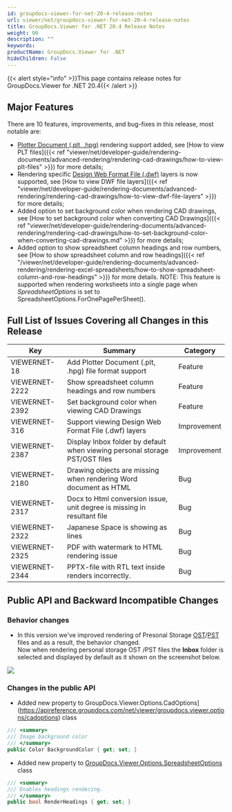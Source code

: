 ```yaml
---
id: groupdocs-viewer-for-net-20-4-release-notes
url: viewer/net/groupdocs-viewer-for-net-20-4-release-notes
title: GroupDocs.Viewer for .NET 20.4 Release Notes
weight: 90
description: ""
keywords: 
productName: GroupDocs.Viewer for .NET
hideChildren: False
---
```

{{< alert style="info" >}}This page contains release notes for GroupDocs.Viewer for .NET 20.4{{< /alert >}}

## Major Features

There are 10 features, improvements, and bug-fixes in this release, most notable are:

* [Plotter Document (.plt, .hpg)](https://docs.fileformat.com/cad/plt/) rendering support added, see [How to view PLT files]({{< ref "viewer/net/developer-guide/rendering-documents/advanced-rendering/rendering-cad-drawings/how-to-view-plt-files" >}}) for more details;
* Rendering specific [Design Web Format File (.dwf)](https://docs.fileformat.com/cad/dwf) layers is now supported, see [How to view DWF file layers]({{< ref "viewer/net/developer-guide/rendering-documents/advanced-rendering/rendering-cad-drawings/how-to-view-dwf-file-layers" >}}) for more details;
* Added option to set background color when rendering CAD drawings, see [How to set background color when converting CAD Drawings]({{< ref "viewer/net/developer-guide/rendering-documents/advanced-rendering/rendering-cad-drawings/how-to-set-background-color-when-converting-cad-drawings.md" >}}) for more details;
* Added option to show spreadsheet column headings and row numbers, see [How to show spreadsheet column and row headings]({{< ref "/viewer/net/developer-guide/rendering-documents/advanced-rendering/rendering-excel-spreadsheets/how-to-show-spreadsheet-column-and-row-headings" >}}) for more details.
    NOTE: This feature is supported when rendering worksheets into a single page when *SpreadsheetOptions* is set to SpreadsheetOptions.ForOnePagePerSheet().

## Full List of Issues Covering all Changes in this Release

| Key | Summary | Category |
| --- | --- | --- |
| VIEWERNET-18 | Add Plotter Document (.plt, .hpg) file format support | Feature |
| VIEWERNET-2222 | Show spreadsheet column headings and row numbers | Feature |
| VIEWERNET-2392 | Set background color when viewing CAD Drawings | Feature |
| VIEWERNET-316 | Support viewing Design Web Format File (.dwf) layers | Improvement |
| VIEWERNET-2387 | Display Inbox folder by default when viewing personal storage PST/OST files | Improvement |
| VIEWERNET-2180 | Drawing objects are missing when rendering Word document as HTML | Bug |
| VIEWERNET-2317 | Docx to Html conversion issue, unit degree is missing in resultant file | Bug |
| VIEWERNET-2322 | Japanese Space is showing as lines | Bug |
| VIEWERNET-2325 | PDF with watermark to HTML rendering issue | Bug |
| VIEWERNET-2344 | PPTX-file with RTL text inside renders incorrectly. | Bug |

## Public API and Backward Incompatible Changes

### Behavior changes

*   In this version we've improved rendering of Presonal Storage [OST](https://docs.fileformat.com/email/ost/)/[PST](https://docs.fileformat.com/email/pst/) files and as a result, the behavior changed.  
    Now when rendering personal storage OST /PST files the **Inbox** folder is selected and displayed by default as it shown on the screenshot below.

![](viewer/net/images/groupdocs-viewer-for-net-20-4-release-notes.png)

### Changes in the public API 

*   Added new property to GroupDocs.Viewer.Options.CadOptions](https://apireference.groupdocs.com/net/viewer/groupdocs.viewer.options/cadoptions) class

```csharp
/// <summary>
/// Image background color
/// </summary>
public Color BackgroundColor { get; set; }
```

*   Added new property to [GroupDocs.Viewer.Options.SpreadsheetOptions](https://apireference.groupdocs.com/net/viewer/groupdocs.viewer.options/spreadsheetoptions) class

```csharp
/// <summary>
/// Enables headings rendering.
/// </summary>
public bool RenderHeadings { get; set; }
```
